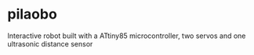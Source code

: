 # pilaobo
Interactive robot built with a ATtiny85 microcontroller, two servos and one ultrasonic distance sensor
